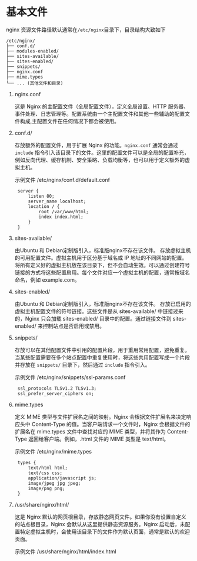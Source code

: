 # 基本文件

nginx 资源文件路径默认通常在`/etc/nginx`目录下，目录结构大致如下

```
/etc/nginx/
├── conf.d/
├── modules-enabled/
├── sites-available/
├── sites-enabled/
├── snippets/
├── nginx.conf
├── mime.types
└── ... (其他文件和目录)
```

1. nginx.conf

   这是 Nginx 的主配置文件（全局配置文件），定义全局设置、HTTP 服务器、事件处理、日志管理等。配置系统由一个主配置文件和其他一些辅助的配置文件构成,主配置文件在任何情况下都会被使用。

2. conf.d/

   存放额外的配置文件，用于扩展 Nginx 的功能。`nginx.conf` 通常会通过 `include` 指令引入该目录下的文件。这里的配置文件可以是全局的配置补充，例如反向代理、缓存机制、安全策略、负载均衡等，也可以用于定义额外的虚拟主机。

   示例文件 /etc/nginx/conf.d/default.conf

   ```nginx
    server {
        listen 80;
        server_name localhost;
        location / {
            root /var/www/html;
            index index.html;
        }
    }
   ```

3. sites-available/

   由Ubuntu 和 Debian定制版引入，标准版nginx不存在该文件。
   存放虚拟主机的可用配置文件。虚拟主机用于区分基于域名或 IP 地址的不同网站的配置。将所有定义好的虚拟主机放在该目录下，但不会自动生效。可以通过创建符号链接的方式将这些配置启用。每个文件对应一个虚拟主机的配置，通常按域名命名，例如 example.com。

4. sites-enabled/

   由Ubuntu 和 Debian定制版引入，标准版nginx不存在该文件。
   存放已启用的虚拟主机配置文件的符号链接。这些文件是从 sites-available/ 中链接过来的，Nginx 只会加载 sites-enabled/ 目录中的配置。通过链接文件到 sites-enabled/ 来控制站点是否启用或禁用。

5. snippets/

   存放可以在其他配置文件中引用的配置片段，用于重用常用配置，避免重复。当某些配置需要在多个站点配置中重复使用时，将这些共用配置写成一个片段并存放在 `snippets/` 目录下，然后通过 `include` 指令引入。

   示例文件 /etc/nginx/snippets/ssl-params.conf

   ```nginx
    ssl_protocols TLSv1.2 TLSv1.3;
    ssl_prefer_server_ciphers on;
   ```

6. mime.types

   定义 MIME 类型与文件扩展名之间的映射。Nginx 会根据文件扩展名来决定响应头中 Content-Type 的值。当客户端请求一个文件时，Nginx 会根据文件的扩展名在 mime.types 文件中查找对应的 MIME 类型，并将其作为 Content-Type 返回给客户端。例如，.html 文件的 MIME 类型是 text/html。

   示例文件 /etc/nginx/mime.types

   ```nginx
    types {
        text/html html;
        text/css css;
        application/javascript js;
        image/jpeg jpg jpeg;
        image/png png;
    }
   ```

7. /usr/share/nginx/html/

   这是 Nginx 默认的网页根目录，存放静态网页文件。如果你没有设置自定义的站点根目录，Nginx 会默认从这里提供静态资源服务。Nginx 启动后，未配置特定虚拟主机时，会使用该目录下的文件作为默认页面，通常是默认的欢迎页面。

   示例文件 /usr/share/nginx/html/index.html



